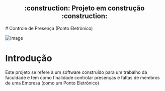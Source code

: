 
<h2 align="center"> 
    :construction:  Projeto em construção  :construction:
</h2>
# Controle de Presença (Ponto Eletrônico)




![image](https://user-images.githubusercontent.com/119074384/215282635-53443d7a-c311-4fa8-acc6-c5f9bbef17d1.png)





# Introdução
Este projeto se refere à um software construído para um trabalho da faculdade e tem como finalidade controlar presenças e faltas de membros de uma Empresa  (como um Ponto Eletrônico)
